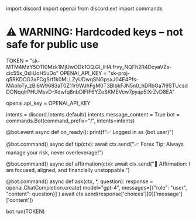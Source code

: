 import discord
import openai
from discord.ext import commands

# ⚠️ WARNING: Hardcoded keys – not safe for public use
TOKEN = "sk-MTM4MzY5OTI0Mzk1MjUwODk1OQ.GI_lH4.frvy_NQFh2R4DcyaVZs-cic55x_0sliUoH5uDo"
OPENAI_API_KEY = "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"

openai.api_key = OPENAI_API_KEY

intents = discord.Intents.default()
intents.message_content = True
bot = commands.Bot(command_prefix="/", intents=intents)

@bot.event
async def on_ready():
    print(f"✅ Logged in as {bot.user}")

@bot.command()
async def tip(ctx):
    await ctx.send("📈 Forex Tip: Always manage your risk, never overleverage!")

@bot.command()
async def affirmation(ctx):
    await ctx.send("🧠 Affirmation: I am focused, aligned, and financially unstoppable.")

@bot.command()
async def ask(ctx, *, question):
    response = openai.ChatCompletion.create(
        model="gpt-4",
        messages=[{"role": "user", "content": question}]
    )
    await ctx.send(response['choices'][0]['message']['content'])

bot.run(TOKEN)
